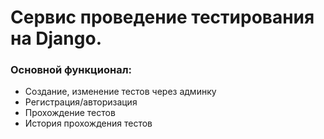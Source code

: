# Сервис проведение тестирования на Django.


### Основной функционал:
* Создание, изменение тестов через админку
* Регистрация/авторизация
* Прохождение тестов
* История прохождения тестов


